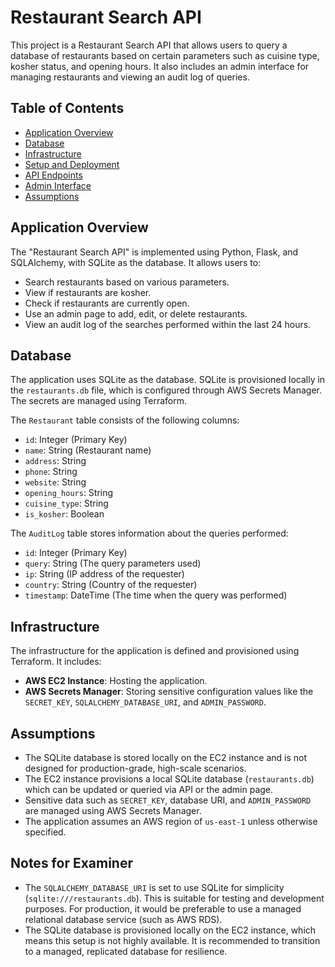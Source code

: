 # Restaurant Search API

This project is a Restaurant Search API that allows users to query a database of restaurants based on certain parameters such as cuisine type, kosher status, and opening hours. It also includes an admin interface for managing restaurants and viewing an audit log of queries.

## Table of Contents
- [Application Overview](#application-overview)
- [Database](#database)
- [Infrastructure](#infrastructure)
- [Setup and Deployment](#setup-and-deployment)
- [API Endpoints](#api-endpoints)
- [Admin Interface](#admin-interface)
- [Assumptions](#assumptions)

## Application Overview
The "Restaurant Search API" is implemented using Python, Flask, and SQLAlchemy, with SQLite as the database. It allows users to:
- Search restaurants based on various parameters.
- View if restaurants are kosher.
- Check if restaurants are currently open.
- Use an admin page to add, edit, or delete restaurants.
- View an audit log of the searches performed within the last 24 hours.

## Database
The application uses SQLite as the database. SQLite is provisioned locally in the `restaurants.db` file, which is configured through AWS Secrets Manager. The secrets are managed using Terraform.

The `Restaurant` table consists of the following columns:
- `id`: Integer (Primary Key)
- `name`: String (Restaurant name)
- `address`: String
- `phone`: String
- `website`: String
- `opening_hours`: String
- `cuisine_type`: String
- `is_kosher`: Boolean

The `AuditLog` table stores information about the queries performed:
- `id`: Integer (Primary Key)
- `query`: String (The query parameters used)
- `ip`: String (IP address of the requester)
- `country`: String (Country of the requester)
- `timestamp`: DateTime (The time when the query was performed)

## Infrastructure
The infrastructure for the application is defined and provisioned using Terraform. It includes:
- **AWS EC2 Instance**: Hosting the application.
- **AWS Secrets Manager**: Storing sensitive configuration values like the `SECRET_KEY`, `SQLALCHEMY_DATABASE_URI`, and `ADMIN_PASSWORD`.

## Assumptions
- The SQLite database is stored locally on the EC2 instance and is not designed for production-grade, high-scale scenarios.
- The EC2 instance provisions a local SQLite database (`restaurants.db`) which can be updated or queried via API or the admin page.
- Sensitive data such as `SECRET_KEY`, database URI, and `ADMIN_PASSWORD` are managed using AWS Secrets Manager.
- The application assumes an AWS region of `us-east-1` unless otherwise specified.

## Notes for Examiner
- The `SQLALCHEMY_DATABASE_URI` is set to use SQLite for simplicity (`sqlite:///restaurants.db`). This is suitable for testing and development purposes. For production, it would be preferable to use a managed relational database service (such as AWS RDS).
- The SQLite database is provisioned locally on the EC2 instance, which means this setup is not highly available. It is recommended to transition to a managed, replicated database for resilience.
